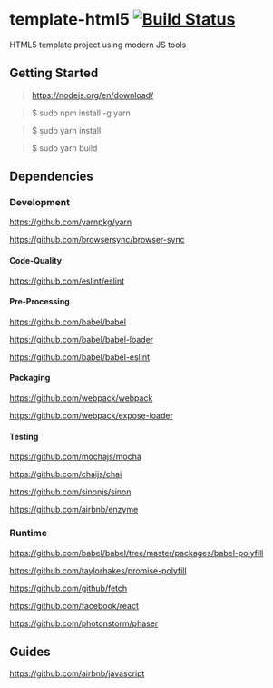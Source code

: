 template-html5 [![Build Status](https://travis-ci.org/vpmedia/template-html5.svg)](https://travis-ci.org/vpmedia/template-html5)
==============

HTML5 template project using modern JS tools

## Getting Started

> https://nodejs.org/en/download/

> $ sudo npm install -g yarn

> $ sudo yarn install

> $ sudo yarn build

## Dependencies

### Development

https://github.com/yarnpkg/yarn

https://github.com/browsersync/browser-sync

#### Code-Quality

https://github.com/eslint/eslint

#### Pre-Processing

https://github.com/babel/babel

https://github.com/babel/babel-loader

https://github.com/babel/babel-eslint

#### Packaging

https://github.com/webpack/webpack

https://github.com/webpack/expose-loader

#### Testing

https://github.com/mochajs/mocha

https://github.com/chaijs/chai

https://github.com/sinonjs/sinon

https://github.com/airbnb/enzyme

### Runtime

https://github.com/babel/babel/tree/master/packages/babel-polyfill

https://github.com/taylorhakes/promise-polyfill

https://github.com/github/fetch

https://github.com/facebook/react

https://github.com/photonstorm/phaser

## Guides

https://github.com/airbnb/javascript
